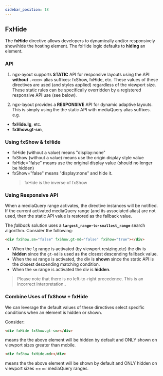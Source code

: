 ```yaml
---
sidebar_position: 18
---
```


## FxHide

The **fxHide** directive allows developers to dynamically and/or responsively show/hide the hosting element. The fxHide
logic defaults to **hiding** an element.

### API

1. ngx-ayout supports **STATIC** API for responsive layouts using the API **without** `.<xxx>` alias suffixes:
   fxShow, fxHide, etc. These values of these directives are used (and styles applied) regardless of the viewport size.
   These static rules can be specifically overridden by a registered responsive API use (see below).

2. ngx-layout provides a **RESPONSIVE** API for dynamic adaptive layouts. This is simply using the the static API with
   mediaQuery alias suffixes.
   e.g.

- **fxHide.lg**, etc.
- **fxShow.gt-sm**,

### Using fxShow & fxHide

- fxHide (without a value) means "display:none"
- fxShow (without a value) means use the origin display style value
- fxHide="false" means use the original display value (should no longer be hidden)
- fxShow="false" means "display:none" and hide it.
  > fxHide is the inverse of fxShow

### Using Responsive API

When a mediaQuery range activates, the directive instances will be notified. If the current activated mediaQuery range
(and its associated alias) are not used, then the static API value is restored as the fallback value.

The _fallback_ solution uses a **`largest_range-to-smallest_range`** search algorithm. Consider the following:

```html
<div fxShow.sm="false" fxShow.gt-md="false" fxShow="true"></div>
```

- When the `lg` range is activated (by viewport resizing,etc) the div is **hidden** since the `gt-md` is used as the
  closest descending fallback value.
- When the `md` range is activated, the div is **shown** since the static API is the closest descending matching
  condition.
- When the `sm` range is activated the div is **hidden**.

> Please note that there is no left-to-right precedence. This is an incorrect interpretation..

### Combine Uses of fxShow + fxHide

We can leverage the default values of these directives select specific conditions when an element is hidden or shown.

Consider:

```html
<div fxHide fxShow.gt-sm></div>
```

means the the above element will be hidden by default and ONLY shown on viewport sizes greater than mobile.

```html
<div fxShow fxHide.md></div>
```

means the the above element will be shown by default and ONLY hidden on viewport sizes == `md` mediaQuery ranges.
